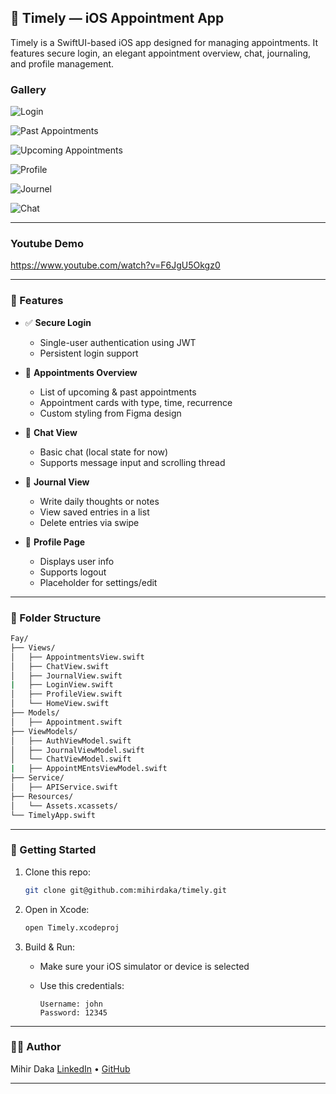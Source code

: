 

## 📱 Timely — iOS Appointment App

Timely is a SwiftUI-based iOS app designed for managing appointments. It features secure login, an elegant appointment overview, chat, journaling, and profile management.

### Gallery

![Login](https://github.com/user-attachments/assets/12fed26e-0369-4acd-82fd-0e973798059e)

![Past Appointments](https://github.com/user-attachments/assets/52269d8f-2303-4762-8000-128de44b5a97)

![Upcoming Appointments](https://github.com/user-attachments/assets/134db741-f0d4-44cc-a925-288afc49592d)

![Profile](https://github.com/user-attachments/assets/36497c4c-a14f-4d59-b12e-9f42302c9e67)

![Journel](https://github.com/user-attachments/assets/0e540afa-a9ae-4214-a584-615ddb763acd)

![Chat](https://github.com/user-attachments/assets/dd6cf40a-8732-42b6-aaee-8f4bd5ed5429)

---
### Youtube Demo

https://www.youtube.com/watch?v=F6JgU5Okgz0

---

### 🚀 Features

* ✅ **Secure Login**

  * Single-user authentication using JWT
  * Persistent login support

* 📅 **Appointments Overview**

  * List of upcoming & past appointments
  * Appointment cards with type, time, recurrence
  * Custom styling from Figma design

* 💬 **Chat View**

  * Basic chat (local state for now)
  * Supports message input and scrolling thread

* 📓 **Journal View**

  * Write daily thoughts or notes
  * View saved entries in a list
  * Delete entries via swipe

* 👤 **Profile Page**

  * Displays user info
  * Supports logout
  * Placeholder for settings/edit

---

### 📂 Folder Structure

```bash
Fay/
├── Views/
│   ├── AppointmentsView.swift
│   ├── ChatView.swift
│   ├── JournalView.swift
|   ├── LoginView.swift
│   ├── ProfileView.swift
│   └── HomeView.swift
├── Models/
│   ├── Appointment.swift
├── ViewModels/
│   ├── AuthViewModel.swift
│   ├── JournalViewModel.swift
│   └── ChatViewModel.swift
|   ├── AppointMEntsViewModel.swift
├── Service/
│   ├── APIService.swift
├── Resources/
│   └── Assets.xcassets/
└── TimelyApp.swift
```

---

### 🧪 Getting Started

1. Clone this repo:

   ```bash
   git clone git@github.com:mihirdaka/timely.git
   ```

2. Open in Xcode:

   ```bash
   open Timely.xcodeproj
   ```

3. Build & Run:

   * Make sure your iOS simulator or device is selected
   * Use this credentials:

     ```
     Username: john
     Password: 12345
     ```

---

### 🧑‍💻 Author

Mihir Daka
[LinkedIn](https://www.linkedin.com/in/dakamihir/) • [GitHub](https://github.com/mihirdaka)

---
